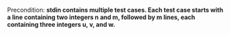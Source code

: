 Precondition: **stdin contains multiple test cases. Each test case starts with a line containing two integers n and m, followed by m lines, each containing three integers u, v, and w.**